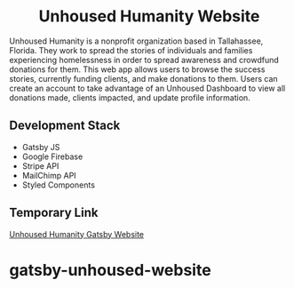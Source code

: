 
<!-- <p align="center">
  <a href="https://www.gatsbyjs.org">
    <img alt="Gatsby" src="https://www.gatsbyjs.org/monogram.svg" width="60" />
  </a>
</p> -->
<h1 align="center">
  Unhoused Humanity Website
</h1>

<p>
Unhoused Humanity is a nonprofit organization based in Tallahassee, Florida. They work to spread the stories of individuals and families experiencing homelessness in order to spread awareness and crowdfund donations for them. This web app allows users to browse the success stories, currently funding clients, and make donations to them. Users can create an account to take advantage of an Unhoused Dashboard to view all donations made, clients impacted, and update profile information. 
</p>

<h2>
Development Stack
</h2>
<ul>
<li>Gatsby JS</li>
<li>Google Firebase</li>
<li>Stripe API</li>
<li>MailChimp API</li>
<li>Styled Components</li>
</ul>

## Temporary Link
<a href="https://musing-joliot-870301.netlify.app/" target="_blank">Unhoused Humanity Gatsby Website</a>

# gatsby-unhoused-website
